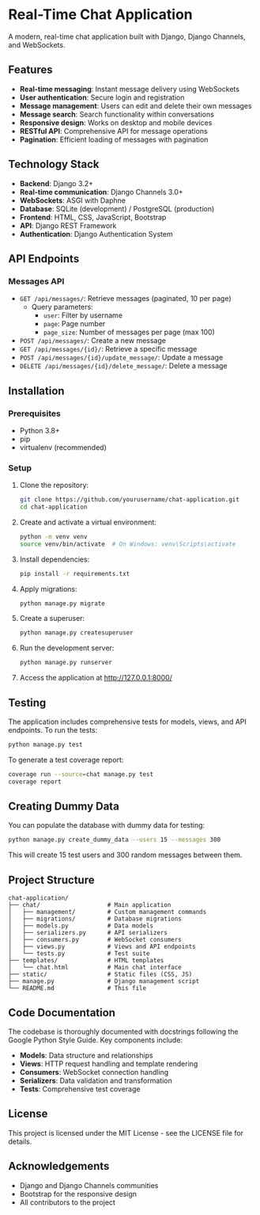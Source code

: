 # Real-Time Chat Application

A modern, real-time chat application built with Django, Django Channels, and WebSockets.

## Features

- **Real-time messaging**: Instant message delivery using WebSockets
- **User authentication**: Secure login and registration
- **Message management**: Users can edit and delete their own messages
- **Message search**: Search functionality within conversations
- **Responsive design**: Works on desktop and mobile devices
- **RESTful API**: Comprehensive API for message operations
- **Pagination**: Efficient loading of messages with pagination

## Technology Stack

- **Backend**: Django 3.2+
- **Real-time communication**: Django Channels 3.0+
- **WebSockets**: ASGI with Daphne
- **Database**: SQLite (development) / PostgreSQL (production)
- **Frontend**: HTML, CSS, JavaScript, Bootstrap
- **API**: Django REST Framework
- **Authentication**: Django Authentication System

## API Endpoints

### Messages API

- `GET /api/messages/`: Retrieve messages (paginated, 10 per page)
  - Query parameters:
    - `user`: Filter by username
    - `page`: Page number
    - `page_size`: Number of messages per page (max 100)
- `POST /api/messages/`: Create a new message
- `GET /api/messages/{id}/`: Retrieve a specific message
- `POST /api/messages/{id}/update_message/`: Update a message
- `DELETE /api/messages/{id}/delete_message/`: Delete a message

## Installation

### Prerequisites

- Python 3.8+
- pip
- virtualenv (recommended)

### Setup

1. Clone the repository:
   ```bash
   git clone https://github.com/yourusername/chat-application.git
   cd chat-application
   ```

2. Create and activate a virtual environment:
   ```bash
   python -m venv venv
   source venv/bin/activate  # On Windows: venv\Scripts\activate
   ```

3. Install dependencies:
   ```bash
   pip install -r requirements.txt
   ```

4. Apply migrations:
   ```bash
   python manage.py migrate
   ```

5. Create a superuser:
   ```bash
   python manage.py createsuperuser
   ```

6. Run the development server:
   ```bash
   python manage.py runserver
   ```

7. Access the application at http://127.0.0.1:8000/

## Testing

The application includes comprehensive tests for models, views, and API endpoints. To run the tests:

```bash
python manage.py test
```

To generate a test coverage report:

```bash
coverage run --source=chat manage.py test
coverage report
```

## Creating Dummy Data

You can populate the database with dummy data for testing:

```bash
python manage.py create_dummy_data --users 15 --messages 300
```

This will create 15 test users and 300 random messages between them.

## Project Structure

```
chat-application/
├── chat/                   # Main application
│   ├── management/         # Custom management commands
│   ├── migrations/         # Database migrations
│   ├── models.py           # Data models
│   ├── serializers.py      # API serializers
│   ├── consumers.py        # WebSocket consumers
│   ├── views.py            # Views and API endpoints
│   └── tests.py            # Test suite
├── templates/              # HTML templates
│   └── chat.html           # Main chat interface
├── static/                 # Static files (CSS, JS)
├── manage.py               # Django management script
└── README.md               # This file
```

## Code Documentation

The codebase is thoroughly documented with docstrings following the Google Python Style Guide. Key components include:

- **Models**: Data structure and relationships
- **Views**: HTTP request handling and template rendering
- **Consumers**: WebSocket connection handling
- **Serializers**: Data validation and transformation
- **Tests**: Comprehensive test coverage

## License

This project is licensed under the MIT License - see the LICENSE file for details.

## Acknowledgements

- Django and Django Channels communities
- Bootstrap for the responsive design
- All contributors to the project
